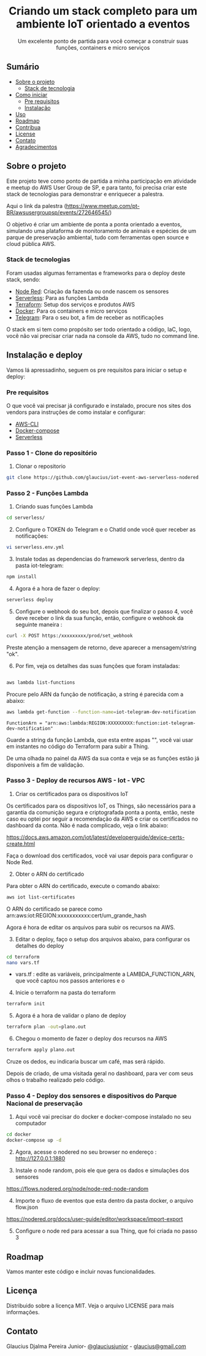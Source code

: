 

<!-- PROJECT LOGO -->
<br />
<p align="center">

  <h1 align="center">Criando um stack completo para um ambiente IoT orientado a eventos</h1>

  <p align="center">
    Um excelente ponto de partida para você começar a construir suas funções, containers e micro serviços
    <br />
  </p>
</p>



<!-- TABLE OF CONTENTS -->
## Sumário

* [Sobre o projeto](#about-the-project)
  * [Stack de tecnologia](#built-with)
* [Como iniciar](#getting-started)
  * [Pre requisitos](#prerequisites)
  * [Instalação](#installation)
* [Uso](#usage)
* [Roadmap](#roadmap)
* [Contribua](#contributing)
* [License](#license)
* [Contato](#contact)
* [Agradecimentos](#acknowledgements)



<!-- ABOUT THE PROJECT -->
## Sobre o projeto


Este projeto teve como ponto de partida a minha participação em atividade e meetup do AWS User Group de SP, e para tanto, foi precisa criar este stack de tecnologias para demonstrar e enriquecer a palestra.

Aqui o link da palestra (https://www.meetup.com/pt-BR/awsusergroupsp/events/272646545/)

O objetivo é criar um ambiente de ponta a ponta orientado a eventos, simulando uma plataforma de monitoramento de animais e espécies de um parque de preservação ambiental, tudo com ferramentas open source e cloud pública AWS.


### Stack de tecnologias
Foram usadas algumas ferramentas e frameworks para o deploy deste stack, sendo:

* [Node Red](https://nodered.org): Criação da fazenda ou onde nascem os sensores
* [Serverless](https://serverless.com): Para as funções Lambda
* [Terraform](https://terraform.io): Setup dos serviços e produtos AWS
* [Docker](https://docker.com): Para os containers e micro serviços
* [Telegram](https://core.telegram.org/bots): Para o seu bot, a fim de receber as notificações

O stack em si tem como propósito ser todo orientado a código, IaC, logo, você não vai precisar criar nada na console da AWS, tudo no command line. 

<!-- GETTING STARTED -->
## Instalação e deploy

Vamos lá apressadinho, seguem os pre requisitos para iniciar o setup e deploy:


### Pre requisitos

O que você vai precisar já configurado e instalado, procure nos sites dos vendors para instruções de como instalar e configurar:

* [AWS-CLI](https://aws.amazon.com/pt/cli/)
* [Docker-compose](https://docs.docker.com/compose/)
* [Serverless](https://www.serverless.com/framework/docs/getting-started/)


### Passo 1 - Clone do repositório

1. Clonar o repositorio
```sh
git clone https://github.com/glaucius/iot-event-aws-serverless-nodered.git
```

### Passo 2 - Funções Lambda 

1. Criando suas funções Lambda
```sh
cd serverless/
```
2. Configure o TOKEN do Telegram e o ChatId onde você quer receber as notificações:
```sh
vi serverless.env.yml
```
3. Instale todas as dependencias do framework serverless, dentro da pasta iot-telegram:
```sh
npm install
```
4. Agora é a hora de fazer o deploy:
```sh
serverless deploy
```
5. Configure o webhook do seu bot, depois que finalizar o passo 4, você deve receber o link da sua função, então, configure o webhook da seguinte maneira :
```sh
curl -X POST https:/xxxxxxxxx/prod/set_webhook
```
Preste atenção a mensagem de retorno, deve aparecer a mensagem/string "ok".

6. Por fim, veja os detalhes das suas funções que foram instaladas:
```sh

aws lambda list-functions 
```
Procure pelo ARN da função de notificação, a string é parecida com a abaixo:

```sh
aws lambda get-function --function-name=iot-telegram-dev-notification | grep FunctionArn
```
    FunctionArn = "arn:aws:lambda:REGION:XXXXXXXXX:function:iot-telegram-dev-notification"

Guarde a string da função Lambda, que esta entre aspas "", você vai usar em instantes no código do Terraform para subir a Thing.

De uma olhada no painel da AWS da sua conta e veja se as funções estão já disponíveis a fim de validação.


### Passo 3 - Deploy de recursos AWS - Iot - VPC  

1. Criar os certificados para os dispositivos IoT

Os certificados para os dispositivos IoT, os Things, são necessários para a garantia da comunição segura e criptografada ponta a ponta, então, neste caso eu optei por seguir a recomendação da AWS e criar os certificados no dashboard da conta. Não é nada complicado, veja o link abaixo:

https://docs.aws.amazon.com/iot/latest/developerguide/device-certs-create.html

Faça o download dos certificados, você vai usar depois para configurar o Node Red.

2. Obter o ARN do certificado

Para obter o ARN do certificado, execute o comando abaixo:

```sh
aws iot list-certificates
```
O ARN do certificado se parece como arn:aws:iot:REGION:xxxxxxxxxxx:cert/um_grande_hash

Agora é hora de editar os arquivos para subir os recursos na AWS.

3. Editar o deploy, faço o setup dos arquivos abaixo, para configurar os detalhes do deploy
```sh
cd terraform 
nano vars.tf
```
  - vars.tf : edite as variáveis, principalmente a LAMBDA_FUNCTION_ARN, que você captou nos passos anteriores e o 


4. Inicie o terraform na pasta do terraform
```sh
terraform init
```
5. Agora é a hora de validar o plano de deploy
```sh
terraform plan -out=plano.out
```
6. Chegou o momento de fazer o deploy dos recursos na AWS
```sh
terraform apply plano.out
```
Cruze os dedos, eu indicaria buscar um café, mas será rápido.

Depois de criado, de uma visitada geral no dashboard, para ver com seus olhos o trabalho realizado pelo código.


### Passo 4 - Deploy dos sensores e dispositivos do Parque Nacional de preservação

1. Aqui você vai precisar do docker e docker-compose instalado no seu computador
```sh
cd docker
docker-compose up -d

```
2. Agora, acesse o nodered no seu browser no endereço : http://127.0.0.1:1880

3. Instale o node random, pois ele que gera os dados e simulações dos sensores

  https://flows.nodered.org/node/node-red-node-random

4. Importe o fluxo de eventos que esta dentro da pasta docker, o arquivo flow.json

  https://nodered.org/docs/user-guide/editor/workspace/import-export

5. Configure o node red para acessar a sua Thing, que foi criada no passo 3




<!-- ROADMAP -->
## Roadmap

Vamos manter este código e incluir novas funcionalidades.



<!-- LICENSE -->
## Licença

Distribuido sobre a licença MIT. Veja o arquivo LICENSE para mais informações.


<!-- CONTACT -->
## Contato

Glaucius Djalma Pereira Junior- [@glauciusjunior](https://twitter.com/glaucius) - glaucius@gmail.com

